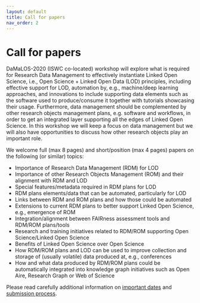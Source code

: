 ```yaml
---
layout: default
title: Call for papers
nav_order: 2
---
```


# Call for papers

DaMaLOS-2020 (ISWC co-located) workshop will explore what is required for Research Data Management to effectively instantiate Linked Open Science, i.e., Open Science + Linked Open Data (LOD) principles, including effective support for LOD, automation by, e.g., machine/deep learning approaches, and innovations to include supporting data elements such as the software used to produce/consume it together with tutorials showcasing their usage. Furthermore, data management should be complemented by other research objects management plans, e.g. software and workflows, in order to get an integrated layer supporting all the edges of Linked Open Science. In this workshop we will keep a focus on data management but we will also have opportunities to discuss how other research objects play an important role.

We welcome full (max 8 pages) and short/position (max 4 pages) papers on the following (or similar) topics:

* Importance of Research Data Management (RDM) for LOD
* Importance of other Research Objects Management (ROM) and their alignment with RDM and LOD
* Special features/metadata required in RDM plans for LOD
* RDM plans elements/data that can be automated, particularly for LOD
* Links between RDM and ROM plans and how those could be automated
* Extensions to current RDM plans to better support Linked Open Science, e.g., emergence of ROM
* Integration/alignment between FAIRness assessment tools and RDM/ROM plans/tools
* Research and training initiatives related to RDM/ROM supporting Open Science/Linked Open Science
* Benefits of Linked Open Science over Open Science
* How RDM/ROM plans and LOD can be used to improve collection and storage of (usually volatile) data produced at, e.g., conferences
* How and what data produced by RDM/ROM plans could be automatically integrated into knowledge graph initiatives such as Open Aire, Research Graph or Web of Science

Please read carefully additional information on [important dates](./dates) and [submission process](./submission).